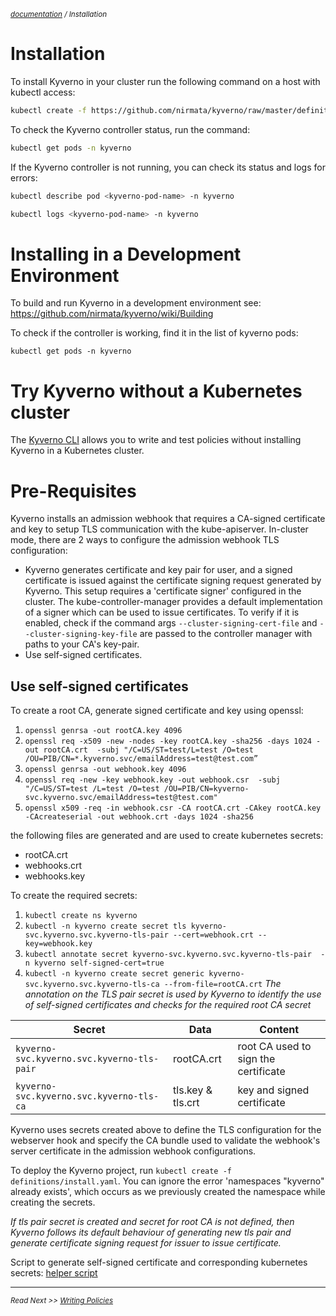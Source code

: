 <small>*[documentation](/README.md#documentation) / Installation*</small>

# Installation

To install Kyverno in your cluster run the following command on a host with kubectl access:

````sh
kubectl create -f https://github.com/nirmata/kyverno/raw/master/definitions/install.yaml
````

To check the Kyverno controller status, run the command:

````sh
kubectl get pods -n kyverno
````

If the Kyverno controller is not running, you can check its status and logs for errors:

````sh
kubectl describe pod <kyverno-pod-name> -n kyverno
````

````sh
kubectl logs <kyverno-pod-name> -n kyverno
````

# Installing in a Development Environment

To build and run Kyverno in a development environment see: https://github.com/nirmata/kyverno/wiki/Building

To check if the controller is working, find it in the list of kyverno pods:

`kubectl get pods -n kyverno`

# Try Kyverno without a Kubernetes cluster

The [Kyverno CLI](documentation/testing-policies-cli.md) allows you to write and test policies without installing Kyverno in a Kubernetes cluster.

# Pre-Requisites
Kyverno installs an admission webhook that requires a CA-signed certificate and key to setup TLS communication with the kube-apiserver. In-cluster mode, there are 2 ways to configure the admission webhook TLS configuration:
* Kyverno generates certificate and key pair for user, and a signed certificate is issued against the certificate signing request generated by Kyverno. This setup requires a 'certificate signer' configured in the cluster. The kube-controller-manager provides a default implementation of a signer which can be used to issue certificates. To verify if it is enabled, check if the command args `--cluster-signing-cert-file` and `--cluster-signing-key-file` are passed to the controller manager with paths to your CA's key-pair.
* Use self-signed certificates.

## Use self-signed certificates
To create a root CA, generate signed certificate and key using openssl:
1. `openssl genrsa -out rootCA.key 4096`
2. `openssl req -x509 -new -nodes -key rootCA.key -sha256 -days 1024 -out rootCA.crt  -subj "/C=US/ST=test/L=test /O=test /OU=PIB/CN=*.kyverno.svc/emailAddress=test@test.com”`
3. `openssl genrsa -out webhook.key 4096`
4. `openssl req -new -key webhook.key -out webhook.csr  -subj "/C=US/ST=test /L=test /O=test /OU=PIB/CN=kyverno-svc.kyverno.svc/emailAddress=test@test.com"`
5. `openssl x509 -req -in webhook.csr -CA rootCA.crt -CAkey rootCA.key -CAcreateserial -out webhook.crt -days 1024 -sha256`

the following files are generated and are used to create kubernetes secrets:
- rootCA.crt
- webhooks.crt
- webhooks.key	

To create the required secrets:
1. `kubectl create ns kyverno`
2. `kubectl -n kyverno create secret tls kyverno-svc.kyverno.svc.kyverno-tls-pair --cert=webhook.crt --key=webhook.key `
3. `kubectl annotate secret kyverno-svc.kyverno.svc.kyverno-tls-pair  -n kyverno self-signed-cert=true`
4. `kubectl -n kyverno create secret generic kyverno-svc.kyverno.svc.kyverno-tls-ca --from-file=rootCA.crt`
*The annotation on the TLS pair secret is used by Kyverno to identify the use of self-signed certificates and checks for the required root CA secret*

Secret | Data | Content
------------ | ------------- | -------------
`kyverno-svc.kyverno.svc.kyverno-tls-pair` | rootCA.crt | root CA used to sign the certificate
`kyverno-svc.kyverno.svc.kyverno-tls-ca` | tls.key & tls.crt  | key and signed certificate

Kyverno uses secrets created above to define the TLS configuration for the webserver hook and specify the CA bundle used to validate the webhook's server certificate in the admission webhook configurations.

To deploy the Kyverno project, run `kubectl create -f definitions/install.yaml`. You can ignore the error 'namespaces "kyverno" already exists', which occurs as we previously created the namespace while creating the secrets.

*If tls pair secret is created and secret for root CA is not defined, then Kyverno follows its default behaviour of generating new tls pair and generate certificate signing request for issuer to issue certificate.*

Script to generate self-signed certificate and corresponding kubernetes secrets: [helper script](/scripts/generate-self-signed-cert-and-k8secrets.sh)

---
<small>*Read Next >> [Writing Policies](/documentation/writing-policies.md)*</small>
